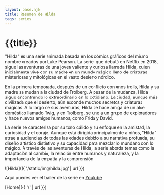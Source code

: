 ```yaml
---
layout: base.njk
title: Resumen de Hilda
tags: series
---
```


# {{title}}

"Hilda" es una serie animada basada en los cómics gráficos del mismo nombre creados por Luke Pearson. La serie, que debutó en Netflix en 2018, sigue las aventuras de una joven valiente y curiosa llamada Hilda, quien inicialmente vive con su madre en un mundo mágico lleno de criaturas misteriosas y mitológicas en el vasto desierto nórdico.

En la primera temporada, después de un conflicto con unos trolls, Hilda y su madre se mudan a la ciudad de Trolberg. A pesar de la mudanza, Hilda sigue encontrando lo extraordinario en lo cotidiano. La ciudad, aunque más civilizada que el desierto, aún esconde muchos secretos y criaturas mágicas. A lo largo de sus aventuras, Hilda se hace amiga de un alce doméstico llamado Twig, y en Trolberg, se une a un grupo de exploradores y hace nuevos amigos humanos, como Frida y David.

La serie se caracteriza por su tono cálido y su enfoque en la amistad, la curiosidad y el coraje. Aunque está dirigida principalmente a niños, "Hilda" atrae a audiencias de todas las edades debido a su narrativa profunda, su diseño artístico distintivo y su capacidad para mezclar lo mundano con lo mágico. A través de las aventuras de Hilda, la serie aborda temas como la adaptación al cambio, la relación entre humanos y naturaleza, y la importancia de la empatía y la comprensión.

![Hilda]({{ '/static/img/hilda.jpg' | url }})

Aqui puedes ver el trailer de la serie en [Youtube](https://youtu.be/oawTkOjbDQw?si=frzqHzpj-N7-GnlS) 

[Home]({{ '/' | url }})
